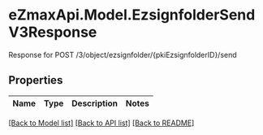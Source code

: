 # eZmaxApi.Model.EzsignfolderSendV3Response
Response for POST /3/object/ezsignfolder/{pkiEzsignfolderID}/send

## Properties

Name | Type | Description | Notes
------------ | ------------- | ------------- | -------------

[[Back to Model list]](../README.md#documentation-for-models) [[Back to API list]](../README.md#documentation-for-api-endpoints) [[Back to README]](../README.md)

